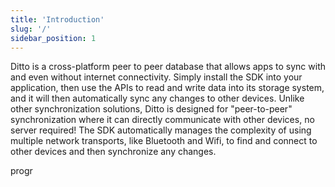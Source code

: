 ```yaml
---
title: 'Introduction'
slug: '/'
sidebar_position: 1
---
```


Ditto is a cross-platform peer to peer database that allows apps to sync with and even without internet connectivity. Simply install the SDK into your application, then use the APIs to read and write data into its storage system, and it will then automatically sync any changes to other devices. Unlike other synchronization solutions, Ditto is designed for "peer-to-peer" synchronization where it can directly communicate with other devices, no server required! The SDK automatically manages the complexity of using multiple network transports, like Bluetooth and Wifi, to find and connect to other devices and then synchronize any changes.

progr